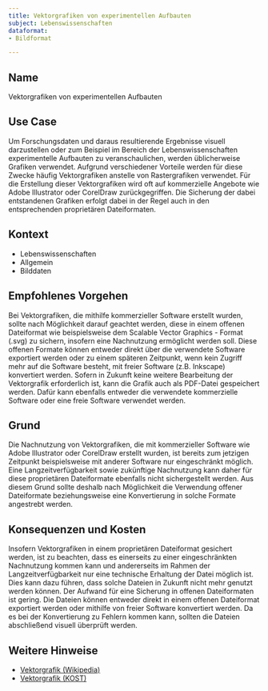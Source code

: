 ```yaml
---
title: Vektorgrafiken von experimentellen Aufbauten
subject: Lebenswissenschaften
dataformat:
- Bildformat

--- 
```




## Name  
Vektorgrafiken von experimentellen Aufbauten

## Use Case    
Um Forschungsdaten und daraus resultierende Ergebnisse visuell darzustellen oder zum Beispiel im Bereich der Lebenswissenschaften experimentelle Aufbauten zu veranschaulichen, werden üblicherweise Grafiken verwendet.
Aufgrund verschiedener Vorteile werden für diese Zwecke häufig Vektorgrafiken anstelle von Rastergrafiken verwendet. Für die Erstellung dieser Vektorgrafiken wird oft auf kommerzielle Angebote wie Adobe Illustrator oder CorelDraw zurückgegriffen. Die Sicherung der dabei entstandenen Grafiken erfolgt dabei in der Regel auch in den entsprechenden proprietären Dateiformaten.

## Kontext 
* Lebenswissenschaften  
* Allgemein  
* Bilddaten  



## Empfohlenes Vorgehen    
Bei Vektorgrafiken, die mithilfe kommerzieller Software erstellt wurden, sollte nach Möglichkeit darauf geachtet werden, diese in einem offenen Dateiformat wie beispielsweise dem Scalable Vector Graphics - Format (.svg) zu sichern, insofern eine Nachnutzung ermöglicht werden soll. Diese offenen Formate können entweder direkt über die verwendete Software exportiert werden oder zu einem späteren Zeitpunkt, wenn kein Zugriff mehr auf die Software besteht, mit freier Software (z.B. Inkscape) konvertiert werden. Sofern in Zukunft keine weitere Bearbeitung der Vektorgrafik erforderlich ist, kann die Grafik auch als PDF-Datei gespeichert werden. Dafür kann ebenfalls entweder die verwendete kommerzielle Software oder eine freie Software verwendet werden.

## Grund    
Die Nachnutzung von Vektorgrafiken, die mit kommerzieller Software wie Adobe Illustrator oder CorelDraw erstellt wurden, ist bereits zum jetzigen Zeitpunkt beispielsweise mit anderer Software nur eingeschränkt möglich. Eine Langzeitverfügbarkeit sowie zukünftige Nachnutzung kann daher für diese proprietären Dateiformate ebenfalls nicht sichergestellt werden. Aus diesem Grund sollte deshalb nach Möglichkeit die Verwendung offener Dateiformate beziehungsweise eine Konvertierung in solche Formate angestrebt werden.

## Konsequenzen und Kosten    
Insofern Vektorgrafiken in einem proprietären Dateiformat gesichert werden, ist zu beachten, dass es einerseits zu einer eingeschränkten Nachnutzung kommen kann und andererseits im Rahmen der Langzeitverfügbarkeit nur eine technische Erhaltung der Datei möglich ist. Dies kann dazu führen, dass solche Dateien in Zukunft nicht mehr genutzt werden können.
Der Aufwand für eine Sicherung in offenen Dateiformaten ist gering. Die Dateien können entweder direkt in einem offenen Dateiformat exportiert werden oder mithilfe von freier Software konvertiert werden. Da es bei der Konvertierung zu Fehlern kommen kann, sollten die Dateien abschließend visuell überprüft werden.

## Weitere Hinweise    
* [Vektorgrafik (Wikipedia)](https://en.wikipedia.org/wiki/Vector_graphics)  
* [Vektorgrafik (KOST)](https://kost-ceco.ch/cms/vektorgrafiken.html)

